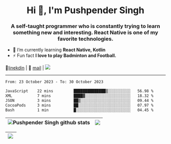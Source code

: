<h1 align="center">Hi 👋, I'm Pushpender Singh</h1>
<h3 align="center">A self-taught programmer who is constantly trying to learn something new and interesting. React Native is one of my favorite technologies.</h3>

- 🌱 I’m currently learning **React Native, Kotlin**
- ⚡ Fun fact **I love to play Badminton and Football.**

👔[linekdin](https://www.linkedin.com/in/pushpender-singh-240061202/) | 📧 [mail](mailto:pushpendersingh694@gmail.com) | ![](https://komarev.com/ghpvc/?username=pushpender-singh-ap&color=blue)


---

<!--START_SECTION:waka-->

```txt
From: 23 October 2023 - To: 30 October 2023

JavaScript    22 mins         ██████████████▒░░░░░░░░░░   56.98 %
XML           7 mins          ████▓░░░░░░░░░░░░░░░░░░░░   18.32 %
JSON          3 mins          ██▒░░░░░░░░░░░░░░░░░░░░░░   09.44 %
CocoaPods     3 mins          ██░░░░░░░░░░░░░░░░░░░░░░░   07.97 %
Bash          1 min           █░░░░░░░░░░░░░░░░░░░░░░░░   04.45 %
```

<!--END_SECTION:waka-->

| <a><img align="center" src="https://github-readme-stats-iota-ecru-15.vercel.app/api?username=pushpender-singh-ap&show_icons=true&include_all_commits=true&theme=buefy&hide_border=true" alt="Pushpender Singh github stats" /></a> | <a><img align="center" src="https://github-readme-stats-iota-ecru-15.vercel.app/api/top-langs/?username=pushpender-singh-ap&layout=compact&theme=buefy&hide_border=true" /></a> |
| ------------- | ------------- |

| <a> <img align="left" src="https://github-readme-streak-stats.herokuapp.com/?user=pushpender-singh-ap" /></br> </a> |
| ------------- |
